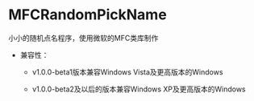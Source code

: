# MFCRandomPickName
小小的随机点名程序，使用微软的MFC类库制作

 - 兼容性：

     - v1.0.0-beta1版本兼容Windows Vista及更高版本的Windows

     - v1.0.0-beta2及以后的版本兼容Windows XP及更高版本的Windows
